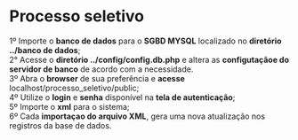 # Processo seletivo

1º Importe o <b>banco de dados</b> para o <b>SGBD MYSQL</b> localizado no <b>diretório  ../banco de dados</b>;<br>
2° Acesse o <b>diretório ../config/config.db.php</b> e altera as <b>configutaçãoe do servidor de banco</b> de acordo com a necessidade.<br>
3º Abra o <b>browser</b> de sua preferência e <b>acesse</b> localhost/processo_seletivo/public; <br>
4º Utilize o <b>login</b> e <b>senha</b> disponível na <b>tela de autenticação</b>; <br>
5º Importe o <b>xml</b> para o sistema;<br>
6º Cada <b>importaçao do arquivo XML</b>, gera uma nova atualização nos registros da base de dados.<br>



